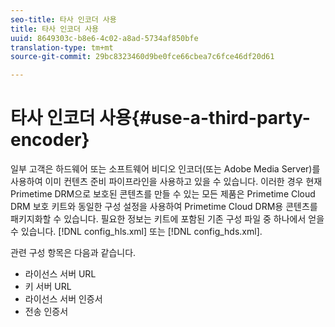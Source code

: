 ```yaml
---
seo-title: 타사 인코더 사용
title: 타사 인코더 사용
uuid: 8649303c-b8e6-4c02-a8ad-5734af850bfe
translation-type: tm+mt
source-git-commit: 29bc8323460d9be0fce66cbea7c6fce46df20d61

---
```



# 타사 인코더 사용{#use-a-third-party-encoder}

일부 고객은 하드웨어 또는 소프트웨어 비디오 인코더(또는 Adobe Media Server)를 사용하여 이미 컨텐츠 준비 파이프라인을 사용하고 있을 수 있습니다. 이러한 경우 현재 Primetime DRM으로 보호된 콘텐츠를 만들 수 있는 모든 제품은 Primetime Cloud DRM 보호 키트와 동일한 구성 설정을 사용하여 Primetime Cloud DRM용 콘텐츠를 패키지화할 수 있습니다. 필요한 정보는 키트에 포함된 기존 구성 파일 중 하나에서 얻을 수 있습니다. [!DNL config_hls.xml] 또는 [!DNL config_hds.xml].

관련 구성 항목은 다음과 같습니다.

* 라이선스 서버 URL
* 키 서버 URL
* 라이선스 서버 인증서
* 전송 인증서

